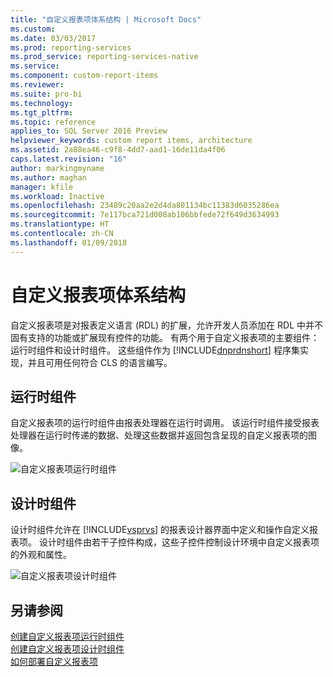 ```yaml
---
title: "自定义报表项体系结构 | Microsoft Docs"
ms.custom: 
ms.date: 03/03/2017
ms.prod: reporting-services
ms.prod_service: reporting-services-native
ms.service: 
ms.component: custom-report-items
ms.reviewer: 
ms.suite: pro-bi
ms.technology: 
ms.tgt_pltfrm: 
ms.topic: reference
applies_to: SQL Server 2016 Preview
helpviewer_keywords: custom report items, architecture
ms.assetid: 2a88ea46-c9f8-4dd7-aad1-16de11da4f06
caps.latest.revision: "16"
author: markingmyname
ms.author: maghan
manager: kfile
ms.workload: Inactive
ms.openlocfilehash: 23489c20aa2e2d4da801134bc11383d6035286ea
ms.sourcegitcommit: 7e117bca721d008ab106bbfede72f649d3634993
ms.translationtype: HT
ms.contentlocale: zh-CN
ms.lasthandoff: 01/09/2018
---
```

# <a name="custom-report-item-architecture"></a>自定义报表项体系结构
  自定义报表项是对报表定义语言 (RDL) 的扩展，允许开发人员添加在 RDL 中并不固有支持的功能或扩展现有控件的功能。 有两个用于自定义报表项的主要组件：运行时组件和设计时组件。 这些组件作为 [!INCLUDE[dnprdnshort](../../includes/dnprdnshort-md.md)] 程序集实现，并且可用任何符合 CLS 的语言编写。  
  
## <a name="the-run-time-component"></a>运行时组件  
 自定义报表项的运行时组件由报表处理器在运行时调用。 该运行时组件接受报表处理器在运行时传递的数据、处理这些数据并返回包含呈现的自定义报表项的图像。  
  
 ![自定义报表项运行时组件](../../reporting-services/custom-report-items/media/customreportitemrun-timecomponentarchitecture.gif "自定义报表项运行时组件")  
  
## <a name="the-design-time-component"></a>设计时组件  
 设计时组件允许在 [!INCLUDE[vsprvs](../../includes/vsprvs-md.md)] 的报表设计器界面中定义和操作自定义报表项。 设计时组件由若干子控件构成，这些子控件控制设计环境中自定义报表项的外观和属性。  
  
 ![自定义报表项设计时组件](../../reporting-services/custom-report-items/media/customreportitemdesign-timecomponentarchitecture.gif "自定义报表项设计时组件")  
  
## <a name="see-also"></a>另请参阅  
 [创建自定义报表项运行时组件](../../reporting-services/custom-report-items/creating-a-custom-report-item-run-time-component.md)   
 [创建自定义报表项设计时组件](../../reporting-services/custom-report-items/creating-a-custom-report-item-design-time-component.md)   
 [如何部署自定义报表项](../../reporting-services/custom-report-items/how-to-deploy-a-custom-report-item.md)  
  
  
